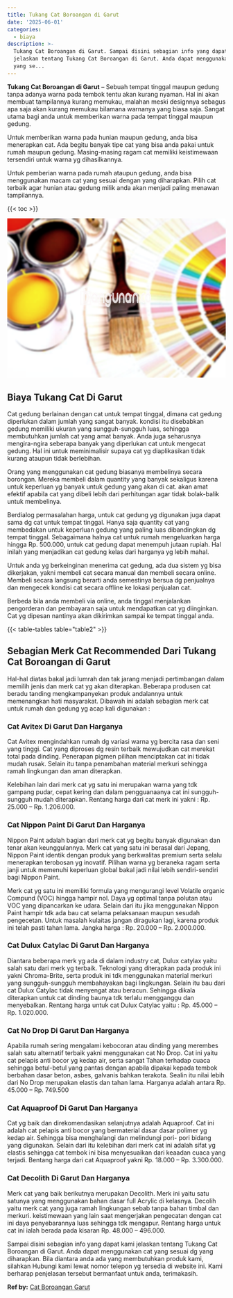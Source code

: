 ```yaml
---
title: Tukang Cat Boroangan di Garut
date: '2025-06-01'
categories:
  - biaya
description: >-
  Tukang Cat Boroangan di Garut. Sampai disini sebagian info yang dapat kami
  jelaskan tentang Tukang Cat Boroangan di Garut. Anda dapat menggunakan cat
  yang se...
---
```


**Tukang Cat Boroangan di Garut** – Sebuah tempat tinggal maupun gedung tanpa adanya warna pada tembok tentu akan kurang nyaman. Hal ini akan membuat tampilannya kurang memukau, malahan meski designnya sebagus apa saja akan kurang memukau bilamana warnanya yang biasa saja. Sangat utama bagi anda untuk memberikan warna pada tempat tinggal maupun gedung.

Untuk memberikan warna pada hunian maupun gedung, anda bisa menerapkan cat. Ada begitu banyak tipe cat yang bisa anda pakai untuk rumah maupun gedung. Masing-masing ragam cat memiliki keistimewaan tersendiri untuk warna yg dihasilkannya.

Untuk pemberian warna pada rumah ataupun gedung, anda bisa menggunakan macam cat yang sesuai dengan yang diharapkan. Pilih cat terbaik agar hunian atau gedung milik anda akan menjadi paling menawan tampilannya.

{{< toc >}}

![Tukang Cat Boroangan di Garut](/images/jasa-cat-murah36.png)

## Biaya Tukang Cat Di Garut

Cat gedung berlainan dengan cat untuk tempat tinggal, dimana cat gedung diperlukan dalam jumlah yang sangat banyak. kondisi itu disebabkan gedung memiliki ukuran yang sungguh-sungguh luas, sehingga membutuhkan jumlah cat yang amat banyak. Anda juga seharusnya mengira-ngira seberapa banyak yang diperlukan cat untuk mengecat gedung. Hal ini untuk meminimalisir supaya cat yg diaplikasikan tidak kurang ataupun tidak berlebihan.

Orang yang menggunakan cat gedung biasanya membelinya secara borongan. Mereka membeli dalam quantity yang banyak sekaligus karena untuk keperluan yg banyak untuk gedung yang akan di cat. akan amat efektif apabila cat yang dibeli lebih dari perhitungan agar tidak bolak-balik untuk membelinya.

Berdialog permasalahan harga, untuk cat gedung yg digunakan juga dapat sama dg cat untuk tempat tinggal. Hanya saja quantity cat yang membedakan untuk keperluan gedung yang paling luas dibandingkan dg tempat tinggal. Sebagaimana halnya cat untuk rumah mengeluarkan harga hingga Rp. 500.000, untuk cat gedung dapat menempuh jutaan rupiah. Hal inilah yang menjadikan cat gedung kelas dari harganya yg lebih mahal.

Untuk anda yg berkeinginan menerima cat gedung, ada dua sistem yg bisa dikerjakan, yakni membeli cat secara manual dan membeli secara online. Membeli secara langsung berarti anda semestinya bersua dg penjualnya dan mengecek kondisi cat secara offline ke lokasi penjualan cat.

Berbeda bila anda membeli via online, anda tinggal menjalankan pengorderan dan pembayaran saja untuk mendapatkan cat yg diinginkan. Cat yg dipesan nantinya akan dikirimkan sampai ke tempat tinggal anda.

{{< table-tables table="table2" >}}

## Sebagian Merk Cat Recommended Dari Tukang Cat Boroangan di Garut

Hal-hal diatas bakal jadi lumrah dan tak jarang menjadi pertimbangan dalam memilih jenis dan merk cat yg akan diterapkan. Beberapa produsen cat beradu tanding mengkampanyekan produk andalannya untuk memenangkan hati masyarakat. Dibawah ini adalah sebagian merk cat untuk rumah dan gedung yg acap kali digunakan :

### Cat Avitex Di Garut Dan Harganya

Cat Avitex mengindahkan rumah dg variasi warna yg bercita rasa dan seni yang tinggi. Cat yang diproses dg resin terbaik mewujudkan cat merekat total pada dinding. Penerapan pigmen pilihan menciptakan cat ini tidak mudah rusak. Selain itu tanpa penambahan material merkuri sehingga ramah lingkungan dan aman diterapkan.

Kelebihan lain dari merk cat yg satu ini merupakan warna yang tdk gampang pudar, cepat kering dan dalam pengguanaanya cat ini sungguh-sungguh mudah diterapkan. Rentang harga dari cat merk ini yakni : Rp. 25.000 – Rp. 1.206.000.

### Cat Nippon Paint Di Garut Dan Harganya

Nippon Paint adalah bagian dari merk cat yg begitu banyak digunakan dan tenar akan keunggulannya. Merk cat yang satu ini berasal dari Jepang, Nippon Paint identik dengan produk yang berkwalitas premium serta selalu menerapkan terobosan yg inovatif. Pilihan warna yg beraneka ragam serta janji untuk memenuhi keperluan global bakal jadi nilai lebih sendiri-sendiri bagi Nippon Paint.

Merk cat yg satu ini memiliki formula yang mengurangi level Volatile organic Compund (VOC) hingga hampir nol. Daya yg optimal tanpa polutan atau VOC yang dipancarkan ke udara. Selain dari itu jika menggunakan Nippon Paint hampir tdk ada bau cat selama pelaksanaan maupun sesudah pengecetan. Untuk masalah kulaitas jangan diragukan lagi, karena produk ini telah pasti tahan lama. Jangka harga : Rp. 20.000 – Rp. 2.000.000.

### Cat Dulux Catylac Di Garut Dan Harganya

Diantara beberapa merk yg ada di dalam industry cat, Dulux catylax yaitu salah satu dari merk yg terbaik. Teknologi yang diterapkan pada produk ini yakni Chroma-Brite, serta produk ini tdk menggunakan material merkuri yang sungguh-sungguh membahayakan bagi lingkungan. Selain itu bau dari cat Dulux Catylac tidak menyengat atau beracun. Sehingga dikala diterapkan untuk cat dinding baunya tdk terlalu mengganggu dan menyebalkan. Rentang harga untuk cat Dulux Catylac yaitu : Rp. 45.000 – Rp. 1.020.000.

### Cat No Drop Di Garut Dan Harganya

Apabila rumah sering mengalami kebocoran atau dinding yang merembes salah satu alternatif terbaik yakni menggunakan cat No Drop. Cat ini yaitu cat pelapis anti bocor yg kedap air, serta sangat Tahan terhadap cuaca sehingga betul-betul yang pantas dengan apabila dipakai kepada tembok berbahan dasar beton, asbes, galvanis bahkan terakota. Sealin itu nilai lebih dari No Drop merupakan elastis dan tahan lama. Harganya adalah antara Rp. 45.000 – Rp. 749.500

### Cat Aquaproof Di Garut Dan Harganya

Cat yg baik dan direkomendasikan selanjutnya adalah Aquaproof. Cat ini adalah cat pelapis anti bocor yang bermaterial dasar dasar polimer yg kedap air. Sehingga bisa menghalangi dan melindungi pori- pori bidang yang digunakan. Selain dari itu kelebihan dari merk cat ini adalah sifat yg elastis sehingga cat tembok ini bisa menyesuaikan dari keaadan cuaca yang terjadi. Bentang harga dari cat Aquaproof yakni Rp. 18.000 – Rp. 3.300.000.

### Cat Decolith Di Garut Dan Harganya

Merk cat yang baik berikutnya merupakan Decolith. Merk ini yaitu satu satunya yang menggunakan bahan dasar full Acrylic di kelasnya. Decolih yaitu merk cat yang juga ramah lingkungan sebab tanpa bahan timbal dan merkuri. keistimewaan yang lain saat mengerjakan pengecatan dengan cat ini daya penyebarannya luas sehingga tdk mengapur. Rentang harga untuk cat ini ialah berada pada kisaran Rp. 48.000 – 496.000.

Sampai disini sebagian info yang dapat kami jelaskan tentang Tukang Cat Boroangan di Garut. Anda dapat menggunakan cat yang sesuai dg yang diharapkan. Bila diantara anda ada yang membutuhkan produk kami, silahkan Hubungi kami lewat nomor telepon yg tersedia di website ini. Kami berharap penjelasan tersebut bermanfaat untuk anda, terimakasih.

**Ref by:** [Cat Boroangan Garut](https://id.wikipedia.org/wiki/Cat)
